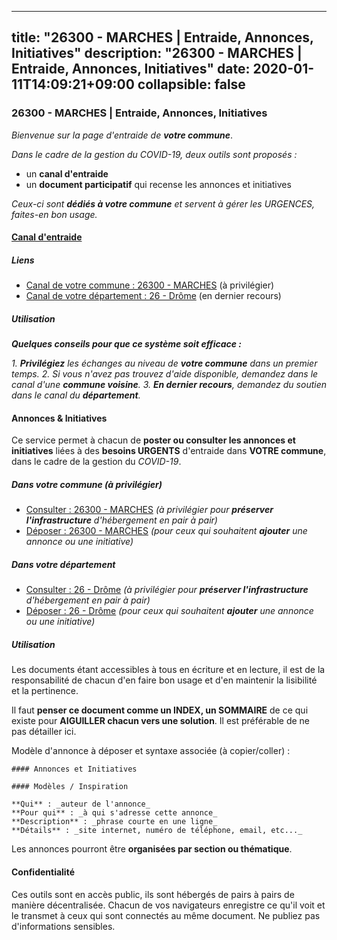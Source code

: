 
---
title: "26300 - MARCHES | Entraide, Annonces, Initiatives"
description: "26300 - MARCHES | Entraide, Annonces, Initiatives"
date: 2020-01-11T14:09:21+09:00
collapsible: false
---

### 26300 - MARCHES | Entraide, Annonces, Initiatives

_Bienvenue sur la page d'entraide de **votre commune**_.

_Dans le cadre de la gestion du COVID-19, deux outils sont proposés :_

- un **canal d'entraide**
- un **document participatif** qui recense les annonces et initiatives

_Ceux-ci sont **dédiés à votre commune** et servent à gérer les URGENCES, faites-en bon usage._

#### [Canal d'entraide](https://entraide.stopcoronavirus.tech/#/channel/26300_marches)

##### Liens

- [Canal de votre commune : 26300 	- MARCHES](https://entraide.stopcoronavirus.tech/#/channel/26300_marches) (à privilégier)
- [Canal de votre département : 26 	- Drôme](https://entraide.stopcoronavirus.tech/#/channel/26_drome) (en dernier recours)

##### Utilisation

_**Quelques conseils pour que ce système soit efficace :**_

_1. **Privilégiez** les échanges au niveau de **votre commune** dans un premier temps._
_2. Si vous n'avez pas trouvez d'aide disponible, demandez dans le canal d'une **commune voisine**._
_3. **En dernier recours**, demandez du soutien dans le canal du **département**._

#### Annonces & Initiatives


Ce service permet à chacun de **poster ou consulter les annonces et initiatives** liées à des **besoins
URGENTS** d'entraide dans **VOTRE commune**, dans le cadre de la gestion du _COVID-19_.

##### Dans votre commune (à privilégier)

- [Consulter : 26300 	- MARCHES](https://docs.stopcoronavirus.tech/r/markdown/26300_marches/4XTTMAqYK1BpWE8Eh4otsMyMhoHMTTT9bqs5sQyyQwwjy9qE1) _(à privilégier pour **préserver l'infrastructure** d'hébergement en pair à pair)_
- [Déposer : 26300 	- MARCHES](https://docs.stopcoronavirus.tech/w/markdown/26300_marches/4XTTMAqYK1BpWE8Eh4otsMyMhoHMTTT9bqs5sQyyQwwjy9qE1-K3TgUPfyvVHt5UaqekfPPKxe2nKYfga1P5nCRY66YrPnamnXiQU2RByDWRmiDS4YPrWt9xyCuKy56JjSH5MXdrfVaqQ7zAWgwjyL4e42SjzuTaiitFicz5bgFrPVVdQsfwTUTDgm) _(pour ceux qui souhaitent **ajouter** une annonce ou une initiative)_

##### Dans votre département

- [Consulter : 26 	- Drôme](https://docs.stopcoronavirus.tech/r/markdown/26_drome/4XTTMD3E18D2XxphmfV7Gd9oZp2E6g6Rjy8yoyyuT4SyeeDZv) _(à privilégier pour **préserver l'infrastructure** d'hébergement en pair à pair)_
- [Déposer : 26 	- Drôme](https://docs.stopcoronavirus.tech/w/markdown/26_drome/4XTTMD3E18D2XxphmfV7Gd9oZp2E6g6Rjy8yoyyuT4SyeeDZv-K3TgUGX4nG6FnUgVjDeodHJBzD4Z7jTqAJwquijk1LCW8AWc9CAemuRZDQCZC8aha3sgQcHNRUHizJ1bQGiTeNjxAKKxoxsNxcJ7pjGzQ4icP1ftCA9sHED31LddZbCgpf6zkM4Q) _(pour ceux qui souhaitent **ajouter** une annonce ou une initiative)_


##### Utilisation

Les documents étant accessibles à tous en écriture et en lecture, il est de la
responsabilité de chacun d'en faire bon usage et d'en maintenir la lisibilité
et la pertinence.

Il faut **penser ce document comme un INDEX, un SOMMAIRE** de ce qui existe
pour **AIGUILLER chacun vers une solution**. Il est préférable de ne pas détailler ici.

Modèle d'annonce à déposer et syntaxe associée (à copier/coller) :

    #### Annonces et Initiatives

    #### Modèles / Inspiration

    **Qui** : _auteur de l'annonce_
    **Pour qui** : _à qui s'adresse cette annonce_
    **Description** : _phrase courte en une ligne_
    **Détails** : _site internet, numéro de téléphone, email, etc..._


Les annonces pourront être **organisées par section ou thématique**.

#### Confidentialité

Ces outils sont en accès public, ils sont hébergés de pairs à pairs de manière décentralisée.
Chacun de vos navigateurs enregistre ce qu'il voit et le transmet à ceux qui sont connectés au même document.
Ne publiez pas d'informations sensibles.
